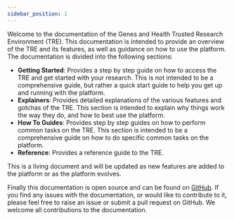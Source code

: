 ```yaml
---
sidebar_position: 1
---
```


Welcome to the documentation of the Genes and Health Trusted Research Environment (TRE). This documentation is intended to provide an overview of the TRE and its features, as well as guidance on how to use the platform. The documentation is divided into the following sections:

- **Getting Started**: Provides a step by step guide on how to access the TRE and get started with your research. This is not intended to be a comprehensive guide, but rather a quick start guide to help you get up and running with the platform.
- **Explainers**: Provides detailed explanations of the various features and gotchas of the TRE. This section is intended to explain why things work the way they do, and how to best use the platform.
- **How To Guides**: Provides step by step guides on how to perform common tasks on the TRE. This section is intended to be a comprehensive guide on how to do specific common tasks on the platform.
- **Reference**: Provides a reference guide to the TRE. 

This is a living document and will be updated as new features are added to the platform or as the platform evolves. 

Finally this documentation is open source and can be found on [GitHub](https:://github.com/genes-and-health/new-docs). If you find any issues with the documentation, or would like to contribute to it, please feel free to raise an issue or submit a pull request on GitHub. We welcome all contributions to the documentation. 
